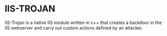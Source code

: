# IIS-TROJAN
IIS-Trojan is a native IIS module written in c++ that creates a backdoor in the IIS webserver and carry out custom actions defined by an attacker.
